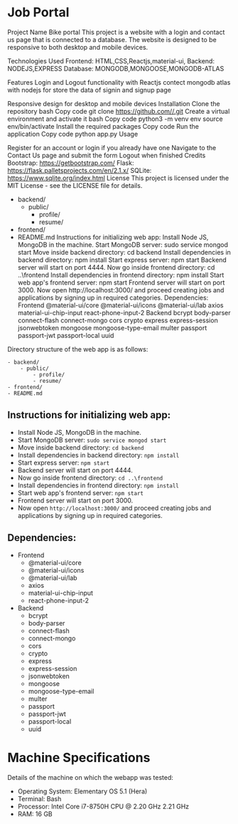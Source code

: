# Job Portal

Project Name Bike portal This project is a website with a login and contact us page that is connected to a database. The website is designed to be responsive to both desktop and mobile devices.

Technologies Used Frontend: HTML,CSS,Reactjs,material-ui, Backend: NODEJS,EXPRESS Database: MONGODB,MONGOOSE,MONGODB-ATLAS

Features Login and Logout functionality with Reactjs contect mongodb atlas with nodejs for store the data of signin and signup page

Responsive design for desktop and mobile devices Installation Clone the repository bash Copy code git clone https://github.com//.git Create a virtual environment and activate it bash Copy code python3 -m venv env source env/bin/activate Install the required packages Copy code Run the application Copy code python app.py Usage

Register for an account or login if you already have one Navigate to the Contact Us page and submit the form Logout when finished Credits Bootstrap: https://getbootstrap.com/ Flask: https://flask.palletsprojects.com/en/2.1.x/ SQLite: https://www.sqlite.org/index.html License This project is licensed under the MIT License - see the LICENSE file for details.

- backend/
    - public/
        - profile/
        - resume/
- frontend/
- README.md
Instructions for initializing web app:
Install Node JS, MongoDB in the machine.
Start MongoDB server: sudo service mongod start
Move inside backend directory: cd backend
Install dependencies in backend directory: npm install
Start express server: npm start
Backend server will start on port 4444.
Now go inside frontend directory: cd ..\frontend
Install dependencies in frontend directory: npm install
Start web app's frontend server: npm start
Frontend server will start on port 3000.
Now open http://localhost:3000/ and proceed creating jobs and applications by signing up in required categories.
Dependencies:
Frontend
@material-ui/core
@material-ui/icons
@material-ui/lab
axios
material-ui-chip-input
react-phone-input-2
Backend
bcrypt
body-parser
connect-flash
connect-mongo
cors
crypto
express
express-session
jsonwebtoken
mongoose
mongoose-type-email
multer
passport
passport-jwt
passport-local
uuid

Directory structure of the web app is as follows:

```
- backend/
    - public/
        - profile/
        - resume/
- frontend/
- README.md
```

## Instructions for initializing web app:

- Install Node JS, MongoDB in the machine.
- Start MongoDB server: `sudo service mongod start`
- Move inside backend directory: `cd backend`
- Install dependencies in backend directory: `npm install`
- Start express server: `npm start`
- Backend server will start on port 4444.
- Now go inside frontend directory: `cd ..\frontend`
- Install dependencies in frontend directory: `npm install`
- Start web app's frontend server: `npm start`
- Frontend server will start on port 3000.
- Now open `http://localhost:3000/` and proceed creating jobs and applications by signing up in required categories.

## Dependencies:

- Frontend
  - @material-ui/core
  - @material-ui/icons
  - @material-ui/lab
  - axios
  - material-ui-chip-input
  - react-phone-input-2
- Backend
  - bcrypt
  - body-parser
  - connect-flash
  - connect-mongo
  - cors
  - crypto
  - express
  - express-session
  - jsonwebtoken
  - mongoose
  - mongoose-type-email
  - multer
  - passport
  - passport-jwt
  - passport-local
  - uuid

# Machine Specifications

Details of the machine on which the webapp was tested:

- Operating System: Elementary OS 5.1 (Hera)
- Terminal: Bash
- Processor: Intel Core i7-8750H CPU @ 2.20 GHz 2.21 GHz
- RAM: 16 GB
